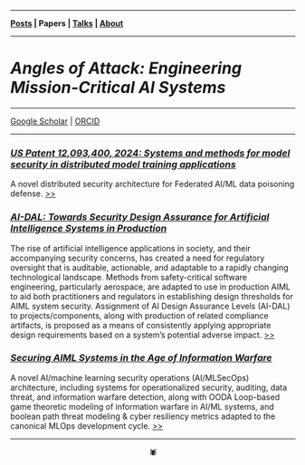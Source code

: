 -------

**[Posts](https://anglesofattack.io/posts.html) \| Papers \| [Talks](https://anglesofattack.io/talks.html) \| [About](https://anglesofattack.io/about.html)**

-------

# *Angles of Attack: Engineering Mission-Critical AI Systems*

-------

[Google Scholar](https://scholar.google.com/citations?hl=en&user=mRCXIV8AAAAJ) \| [ORCID](https://orcid.org/0009-0003-0568-0236)

-------

### *<a href="https://patents.google.com/patent/US12093400B1/en" target="_blank" rel="noopener noreferrer">US Patent 12,093,400, 2024: Systems and methods for model security in distributed model training applications </a>*

A novel distributed security architecture for Federated AI/ML data poisoning defense. <a href="https://patents.google.com/patent/US12093400B1/en" target="_blank" rel="noopener noreferrer"> >> </a>

### *<a href="https://zenodo.org/records/13905960" target="_blank" rel="noopener noreferrer">AI-DAL: Towards Security Design Assurance for Artificial Intelligence Systems in Production </a>*

The rise of artificial intelligence applications in society, and their accompanying security concerns, has created a need for regulatory oversight that is auditable, actionable, and adaptable to a rapidly changing technological landscape. Methods from safety-critical software engineering, particularly aerospace, are adapted to use in production AIML to aid both practitioners and regulators in establishing design thresholds for AIML system security. Assignment of AI Design Assurance Levels (AI-DAL) to projects/components, along with production of related compliance artifacts, is proposed as a means of consistently applying appropriate design requirements based on a system’s potential adverse impact. <a href="https://zenodo.org/records/13905960" target="_blank" rel="noopener noreferrer"> >> </a>

### *<a href="https://zenodo.org/records/13905972" target="_blank" rel="noopener noreferrer">Securing AIML Systems in the Age of Information Warfare </a>*

A novel AI/machine learning security operations (AI/MLSecOps) architecture, including systems for operationalized security, auditing, data threat, and information warfare detection, along with OODA Loop-based game theoretic modeling of information warfare in AI/ML systems, and boolean path threat modeling & cyber resiliency metrics adapted to the canonical MLOps development cycle. <a href="https://zenodo.org/records/13905972" target="_blank" rel="noopener noreferrer"> >> </a>

-------

<div align="center">🕷</div>
